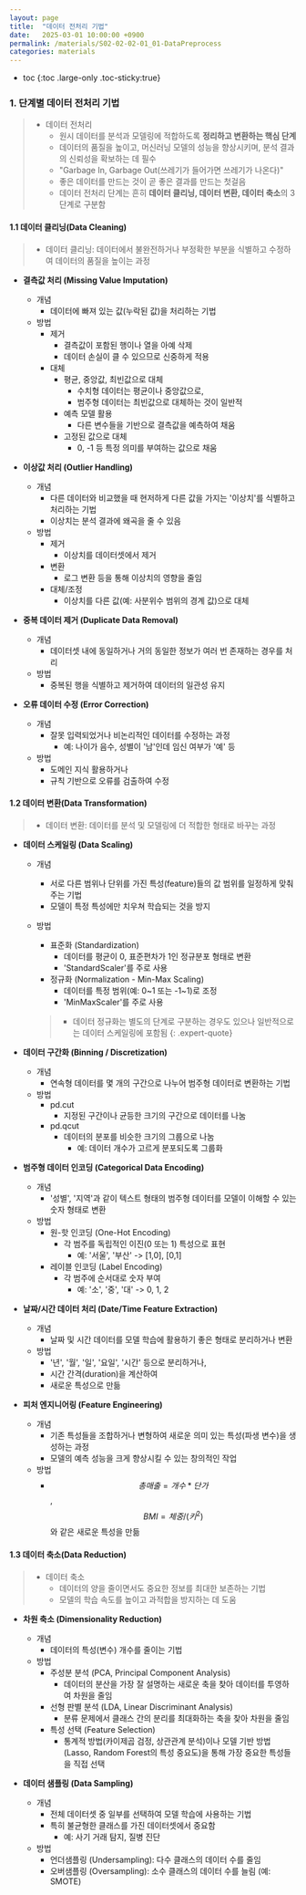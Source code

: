 ```yaml
---
layout: page
title:  "데이터 전처리 기법"
date:   2025-03-01 10:00:00 +0900
permalink: /materials/S02-02-02-01_01-DataPreprocess
categories: materials
---
```

* toc
{:toc .large-only .toc-sticky:true}


### 1. 단계별 데이터 전처리 기법

> - 데이터 전처리
>   - 원시 데이터를 분석과 모델링에 적합하도록 **정리하고 변환하는 핵심 단계**
>   - 데이터의 품질을 높이고, 머신러닝 모델의 성능을 향상시키며, 분석 결과의 신뢰성을 확보하는 데 필수
>   - "Garbage In, Garbage Out(쓰레기가 들어가면 쓰레기가 나온다)"
>   - 좋은 데이터를 만드는 것이 곧 좋은 결과를 만드는 첫걸음
>   - 데이터 전처리 단계는 흔히 **데이터 클리닝, 데이터 변환, 데이터 축소**의 3 단계로 구분함

#### 1.1 데이터 클리닝(Data Cleaning)

> - 데이터 클리닝: 데이터에서 불완전하거나 부정확한 부분을 식별하고 수정하여 데이터의 품질을 높이는 과정

- **결측값 처리 (Missing Value Imputation)**
    - 개념
        - 데이터에 빠져 있는 값(누락된 값)을 처리하는 기법
    - 방법
        - 제거
            - 결측값이 포함된 행이나 열을 아예 삭제
            - 데이터 손실이 클 수 있으므로 신중하게 적용
        - 대체
            - 평균, 중앙값, 최빈값으로 대체
                - 수치형 데이터는 평균이나 중앙값으로,
                - 범주형 데이터는 최빈값으로 대체하는 것이 일반적
            - 예측 모델 활용
                - 다른 변수들을 기반으로 결측값을 예측하여 채움
            - 고정된 값으로 대체
                - 0, -1 등 특정 의미를 부여하는 값으로 채움

- **이상값 처리 (Outlier Handling)**
    - 개념
        - 다른 데이터와 비교했을 때 현저하게 다른 값을 가지는 '이상치'를 식별하고 처리하는 기법
        - 이상치는 분석 결과에 왜곡을 줄 수 있음
    - 방법
        - 제거
            - 이상치를 데이터셋에서 제거
        - 변환
            - 로그 변환 등을 통해 이상치의 영향을 줄임
        - 대체/조정
            - 이상치를 다른 값(예: 사분위수 범위의 경계 값)으로 대체

- **중복 데이터 제거 (Duplicate Data Removal)**
    - 개념
        - 데이터셋 내에 동일하거나 거의 동일한 정보가 여러 번 존재하는 경우를 처리
    - 방법
        - 중복된 행을 식별하고 제거하여 데이터의 일관성 유지

- **오류 데이터 수정 (Error Correction)**
    - 개념
        - 잘못 입력되었거나 비논리적인 데이터를 수정하는 과정
            - 예: 나이가 음수, 성별이 '남'인데 임신 여부가 '예' 등
    - 방법
        - 도메인 지식 활용하거나 
        - 규칙 기반으로 오류를 검출하여 수정

#### 1.2 데이터 변환(Data Transformation)

> - 데이터 변환: 데이터를 분석 및 모델링에 더 적합한 형태로 바꾸는 과정

- **데이터 스케일링 (Data Scaling)**
    - 개념
        - 서로 다른 범위나 단위를 가진 특성(feature)들의 값 범위를 일정하게 맞춰주는 기법
        - 모델이 특정 특성에만 치우쳐 학습되는 것을 방지
    - 방법
        - 표준화 (Standardization)
            - 데이터를 평균이 0, 표준편차가 1인 정규분포 형태로 변환
            - 'StandardScaler'를 주로 사용
        - 정규화 (Normalization - Min-Max Scaling)
            - 데이터를 특정 범위(예: 0~1 또는 -1~1)로 조정
            - 'MinMaxScaler'를 주로 사용
        
        > - 데이터 정규화는 별도의 단계로 구분하는 경우도 있으나 일반적으로는 데이터 스케일링에 포함됨
        {: .expert-quote}

- **데이터 구간화 (Binning / Discretization)**
    - 개념
        - 연속형 데이터를 몇 개의 구간으로 나누어 범주형 데이터로 변환하는 기법
    - 방법
        - pd.cut
            - 지정된 구간이나 균등한 크기의 구간으로 데이터를 나눔
        - pd.qcut
            - 데이터의 분포를 비슷한 크기의 그룹으로 나눔
                - 예: 데이터 개수가 고르게 분포되도록 그룹화

- **범주형 데이터 인코딩 (Categorical Data Encoding)**
    - 개념
        - '성별', '지역'과 같이 텍스트 형태의 범주형 데이터를 모델이 이해할 수 있는 숫자 형태로 변환
    - 방법
        - 원-핫 인코딩 (One-Hot Encoding)
            - 각 범주를 독립적인 이진(0 또는 1) 특성으로 표현
                - 예: '서울', '부산' -> [1,0], [0,1]
        - 레이블 인코딩 (Label Encoding)
            - 각 범주에 순서대로 숫자 부여
                - 예: '소', '중', '대' -> 0, 1, 2

- **날짜/시간 데이터 처리 (Date/Time Feature Extraction)**
    - 개념
        - 날짜 및 시간 데이터를 모델 학습에 활용하기 좋은 형태로 분리하거나 변환
    - 방법
        - '년', '월', '일', '요일', '시간' 등으로 분리하거나,
        - 시간 간격(duration)을 계산하여
        - 새로운 특성으로 만듦

- **피처 엔지니어링 (Feature Engineering)**
    - 개념
        - 기존 특성들을 조합하거나 변형하여 새로운 의미 있는 특성(파생 변수)을 생성하는 과정
        - 모델의 예측 성능을 크게 향상시킬 수 있는 창의적인 작업
    - 방법
        - $$총 매출 = 개수 * 단가$$ , $$BMI = 체중 / (키^2)$$ 와 같은 새로운 특성을 만듦

#### 1.3 데이터 축소(Data Reduction)

> - 데이터 축소
>   - 데이터의 양을 줄이면서도 중요한 정보를 최대한 보존하는 기법
>   - 모델의 학습 속도를 높이고 과적합을 방지하는 데 도움

- **차원 축소 (Dimensionality Reduction)**
    - 개념
        - 데이터의 특성(변수) 개수를 줄이는 기법
    - 방법
        - 주성분 분석 (PCA, Principal Component Analysis)
            - 데이터의 분산을 가장 잘 설명하는 새로운 축을 찾아 데이터를 투영하여 차원을 줄임
        - 선형 판별 분석 (LDA, Linear Discriminant Analysis)
            - 분류 문제에서 클래스 간의 분리를 최대화하는 축을 찾아 차원을 줄임
        - 특성 선택 (Feature Selection)
            - 통계적 방법(카이제곱 검정, 상관관계 분석)이나 모델 기반 방법(Lasso, Random Forest의 특성 중요도)을 통해 가장 중요한 특성들을 직접 선택

- **데이터 샘플링 (Data Sampling)**
    - 개념
        - 전체 데이터셋 중 일부를 선택하여 모델 학습에 사용하는 기법
        - 특히 불균형한 클래스를 가진 데이터셋에서 중요함
            - 예: 사기 거래 탐지, 질병 진단
    - 방법
        - 언더샘플링 (Undersampling): 다수 클래스의 데이터 수를 줄임
        - 오버샘플링 (Oversampling): 소수 클래스의 데이터 수를 늘림 (예: SMOTE)
